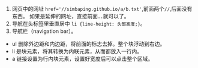 1. 网页中的网址 `href='//simbaping.github.io/a/b.txt'`,前面两个`//`,后面没有东西。
如果是延伸的网址，直接前面`..`就可以了。
2. 导航在头标签里垂直居中 `li {line-height: 头部高度;}`。
3. 导航栏（navigation bar）。
* ul 删除外边距和内边距，将前面的标志去掉。整个块浮动到右边。
* li 是块元素，将其转换为内联元素，从而都放入一行内。
* a 链接设置为行内块元素，设置好宽度后可以点击整个区域。

